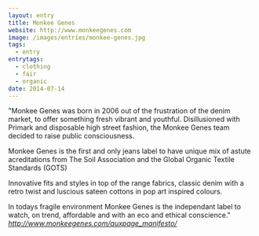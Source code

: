 ```yaml
---
layout: entry
title: Monkee Genes
website: http://www.monkeegenes.com
image: /images/entries/monkee-genes.jpg
tags:
  - entry
entrytags:
  - clothing
  - fair
  - organic
date: 2014-07-14
---
```


"Monkee Genes was born in 2006 out of the frustration of the denim market, to offer something fresh vibrant and youthful. Disillusioned with Primark and disposable high street fashion, the Monkee Genes team decided to raise public consciousness.

Monkee Genes is the first and only jeans label to have unique mix of astute acreditations from The Soil Association and the Global Organic Textile Standards (GOTS) 

Innovative fits and styles in top of the range fabrics, classic denim with a retro twist and luscious sateen cottons in pop art inspired colours.

In todays fragile environment Monkee Genes is the independant label to watch, on trend, affordable and with an eco and ethical conscience." *http://www.monkeegenes.com/auxpage_manifesto/*